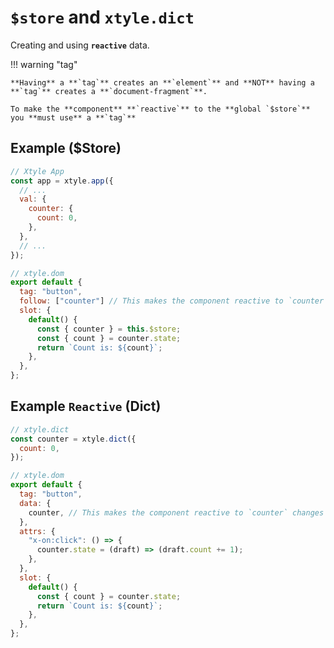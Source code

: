 # **`$store`** and **`xtyle.dict`**

Creating and using **`reactive`** data.

!!! warning "tag"

    **Having** a **`tag`** creates an **`element`** and **NOT** having a **`tag`** creates a **`document-fragment`**.

    To make the **component** **`reactive`** to the **global `$store`** you **must use** a **`tag`**

## Example (**$Store**)

```js
// Xtyle App
const app = xtyle.app({
  // ...
  val: {
    counter: {
      count: 0,
    },
  },
  // ...
});

// xtyle.dom
export default {
  tag: "button",
  follow: ["counter"] // This makes the component reactive to `counter` changes
  slot: {
    default() {
      const { counter } = this.$store;
      const { count } = counter.state;
      return `Count is: ${count}`;
    },
  },
};
```

## Example `Reactive` (**Dict**)

```js
// xtyle.dict
const counter = xtyle.dict({
  count: 0,
});

// xtyle.dom
export default {
  tag: "button",
  data: {
    counter, // This makes the component reactive to `counter` changes
  },
  attrs: {
    "x-on:click": () => {
      counter.state = (draft) => (draft.count += 1);
    },
  },
  slot: {
    default() {
      const { count } = counter.state;
      return `Count is: ${count}`;
    },
  },
};
```
